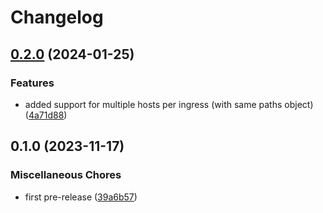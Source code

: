 # Changelog

## [0.2.0](https://github.com/ptonini/ingress-bot/compare/v0.1.0...v0.2.0) (2024-01-25)


### Features

* added support for multiple hosts per ingress (with same paths object) ([4a71d88](https://github.com/ptonini/ingress-bot/commit/4a71d88dfeaa9daadb4a1ac5da920efa7a89afef))

## 0.1.0 (2023-11-17)


### Miscellaneous Chores

* first pre-release ([39a6b57](https://github.com/ptonini/ingress-bot/commit/39a6b57134fa02a457eaabcae144694434a5614d))
